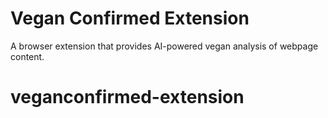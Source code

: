 # Vegan Confirmed Extension

A browser extension that provides AI-powered vegan analysis of webpage content.
# veganconfirmed-extension
